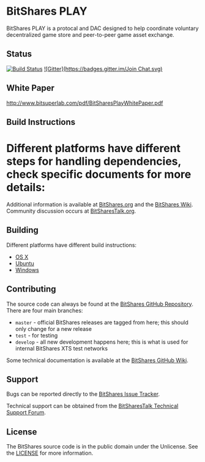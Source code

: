 BitShares PLAY
===============================
BitShares PLAY is a protocal and DAC designed to help coordinate voluntary decentralized game store and peer-to-peer game asset exchange.

Status
------
[![Build Status](https://travis-ci.org/bitsuperlab/bitshares_play.png)](https://travis-ci.org/bitsuperlab/bitshares_play) 
[![Gitter](https://badges.gitter.im/Join Chat.svg)](https://gitter.im/Bitsuperlab/bitshares_play?utm_source=badge&utm_medium=badge&utm_campaign=pr-badge)


White Paper
------------------
http://www.bitsuperlab.com/pdf/BitSharesPlayWhitePaper.pdf

Build Instructions
------------------
Different platforms have different steps for handling dependencies, check specific documents
for more details:
=======

Additional information is available at [BitShares.org](http://bitshares.org/) and the [BitShares Wiki](http://wiki.bitshares.org/index.php/Main_Page). Community discussion occurs at [BitSharesTalk.org](https://bitsharestalk.org/).

Building
--------
Different platforms have different build instructions:
* [OS X](https://github.com/BitShares/bitshares/blob/master/BUILD_OSX.md)
* [Ubuntu](https://github.com/BitShares/bitshares/blob/master/BUILD_UBUNTU.md)
* [Windows](https://github.com/BitShares/bitshares/blob/master/BUILD_WIN32.md)

Contributing
------------
The source code can always be found at the [BitShares GitHub Repository](https://github.com/BitShares/bitshares). There are four main branches:
- `master` - official BitShares releases are tagged from here; this should only change for a new release
- `test` - for testing
- `develop` - all new development happens here; this is what is used for internal BitShares XTS test networks

Some technical documentation is available at the [BitShares GitHub Wiki](https://github.com/BitShares/bitshares/wiki).

Support
-------
Bugs can be reported directly to the [BitShares Issue Tracker](https://github.com/BitShares/bitshares/issues).

Technical support can be obtained from the [BitSharesTalk Technical Support Forum](https://bitsharestalk.org/index.php?board=45.0).

License
-------
The BitShares source code is in the public domain under the Unlicense. See the [LICENSE](https://github.com/BitShares/bitshares/blob/master/LICENSE.txt) for more information.
